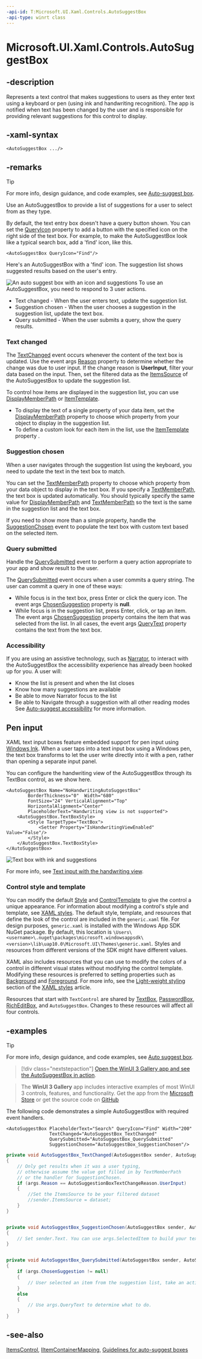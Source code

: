 ```yaml
---
-api-id: T:Microsoft.UI.Xaml.Controls.AutoSuggestBox
-api-type: winrt class
---
```


<!-- Class syntax.
public class AutoSuggestBox : Windows.UI.Xaml.Controls.ItemsControl, Windows.UI.Xaml.Controls.IAutoSuggestBox, Windows.UI.Xaml.Controls.IAutoSuggestBox2, Windows.UI.Xaml.Controls.IAutoSuggestBox3
-->

# Microsoft.UI.Xaml.Controls.AutoSuggestBox

## -description

Represents a text control that makes suggestions to users as they enter text using a keyboard or pen (using ink and handwriting recognition). The app is notified when text has been changed by the user and is responsible for providing relevant suggestions for this control to display.

## -xaml-syntax

```xaml
<AutoSuggestBox .../>
```

## -remarks

> [!TIP]
> For more info, design guidance, and code examples, see [Auto-suggest box](/windows/apps/design/controls/auto-suggest-box).

Use an AutoSuggestBox to provide a list of suggestions for a user to select from as they type.

By default, the text entry box doesn't have a query button shown. You can set the [QueryIcon](autosuggestbox_queryicon.md) property to add a button with the specified icon on the right side of the text box. For example, to make the AutoSuggestBox look like a typical search box, add a 'find' icon, like this.

```xaml
<AutoSuggestBox QueryIcon="Find"/>
```

Here's an AutoSuggestBox with a 'find' icon. The suggestion list shows suggested results based on the user's entry.

<img src="images/controls/AutoSuggestBox_Open.png" alt="An auto suggest box with an icon and suggestions" />
To use an AutoSuggestBox, you need to respond to 3 user actions.

+ Text changed - When the user enters text, update the suggestion list.
+ Suggestion chosen - When the user chooses a suggestion in the suggestion list, update the text box.
+ Query submitted - When the user submits a query, show the query results.

### Text changed

The [TextChanged](autosuggestbox_textchanged.md) event occurs whenever the content of the text box is updated. Use the event args [Reason](autosuggestboxtextchangedeventargs_reason.md) property to determine whether the change was due to user input. If the change reason is **UserInput**, filter your data based on the input. Then, set the filtered data as the [ItemsSource](itemscontrol_itemssource.md) of the AutoSuggestBox to update the suggestion list.

To control how items are displayed in the suggestion list, you can use [DisplayMemberPath](itemscontrol_displaymemberpath.md) or [ItemTemplate](itemscontrol_itemtemplate.md).

+ To display the text of a single property of your data item, set the [DisplayMemberPath](itemscontrol_displaymemberpath.md) property to choose which property from your object to display in the suggestion list.
+ To define a custom look for each item in the list, use the [ItemTemplate](itemscontrol_itemtemplate.md) property .

### Suggestion chosen

When a user navigates through the suggestion list using the keyboard, you need to update the text in the text box to match.

You can set the [TextMemberPath](autosuggestbox_textmemberpath.md) property to choose which property from your data object to display in the text box. If you specify a [TextMemberPath](autosuggestbox_textmemberpath.md), the text box is updated automatically. You should typically specify the same value for [DisplayMemberPath](itemscontrol_displaymemberpath.md) and [TextMemberPath](autosuggestbox_textmemberpath.md) so the text is the same in the suggestion list and the text box.

If you need to show more than a simple property, handle the [SuggestionChosen](autosuggestbox_suggestionchosen.md) event to populate the text box with custom text based on the selected item.

### Query submitted

Handle the [QuerySubmitted](autosuggestbox_querysubmitted.md) event to perform a query action appropriate to your app and show result to the user.

The [QuerySubmitted](autosuggestbox_querysubmitted.md) event occurs when a user commits a query string. The user can commit a query in one of these ways:
+ While focus is in the text box, press Enter or click the query icon. The event args [ChosenSuggestion](autosuggestboxquerysubmittedeventargs_chosensuggestion.md) property is **null**.
+ While focus is in the suggestion list, press Enter, click, or tap an item. The event args [ChosenSuggestion](autosuggestboxquerysubmittedeventargs_chosensuggestion.md) property contains the item that was selected from the list.
 In all cases, the event args [QueryText](autosuggestboxquerysubmittedeventargs_querytext.md) property contains the text from the text box.

### Accessibility

If you are using an assistive technology, such as [Narrator](https://support.microsoft.com/help/17173/windows-10-hear-text-read-aloud), to interact with the AutoSuggestBox the accessibility experience has already been hooked up for you. A user will:

+ Know the list is present and when the list closes
+ Know how many suggestions are available
+ Be able to move Narrator focus to the list
+ Be able to Navigate through a suggestion with all other reading modes
See [Auto-suggest accessibility](/windows/apps/design/accessibility/accessible-text-requirements#auto-suggest-accessibility) for more information.

## Pen input

XAML text input boxes feature embedded support for pen input using [Windows Ink](/windows/apps/design/input/pen-and-stylus-interactions). When a user taps into a text input box using a Windows pen, the text box transforms to let the user write directly into it with a pen, rather than opening a separate input panel.

You can configure the handwriting view of the AutoSuggestBox through its TextBox control, as we show here.

```xaml
<AutoSuggestBox Name="NoHandwritingAutoSuggestBox"
        BorderThickness="0"  Width="680"
        FontSize="24" VerticalAlignment="Top"
        HorizontalAlignment="Center"
        PlaceholderText="Handwriting view is not supported">
    <AutoSuggestBox.TextBoxStyle>
        <Style TargetType="TextBox">
            <Setter Property="IsHandwritingViewEnabled" Value="False"/>
        </Style>
    </AutoSuggestBox.TextBoxStyle>
</AutoSuggestBox>
```

<img src="images/controls/handwritingview-inksuggestion1.gif" alt="Text box with ink and suggestions" />

For more info, see [Text input with the handwriting view](/windows/apps/design/controls/text-handwriting-view).

### Control style and template

You can modify the default [Style](../microsoft.ui.xaml/style.md) and [ControlTemplate](controltemplate.md) to give the control a unique appearance. For information about modifying a control's style and template, see [XAML styles](/windows/apps/design/style/xaml-styles). The default style, template, and resources that define the look of the control are included in the `generic.xaml` file. For design purposes, `generic.xaml` is installed with the Windows App SDK NuGet package. By default, this location is `\Users\<username>\.nuget\packages\microsoft.windowsappsdk\<version>\lib\uap10.0\Microsoft.UI\Themes\generic.xaml`. Styles and resources from different versions of the SDK might have different values.

XAML also includes resources that you can use to modify the colors of a control in different visual states without modifying the control template. Modifying these resources is preferred to setting properties such as [Background](control_background.md) and [Foreground](control_foreground.md). For more info, see the [Light-weight styling](/windows/apps/design/style/xaml-styles#lightweight-styling) section of the [XAML styles](/windows/apps/design/style/xaml-styles) article.

Resources that start with `TextControl` are shared by [TextBox](textbox.md), [PasswordBox](passwordbox.md), [RichEditBox](richeditbox.md), and `AutoSuggestBox`. Changes to these resources will affect all four controls.

## -examples

> [!TIP]
> For more info, design guidance, and code examples, see [Auto suggest box](/windows/apps/design/controls/auto-suggest-box).

> [!div class="nextstepaction"]
> [Open the WinUI 3 Gallery app and see the AutoSuggestBox in action](winui3gallery:/item/AutoSuggestBox).

> The **WinUI 3 Gallery** app includes interactive examples of most WinUI 3 controls, features, and functionality. Get the app from the [Microsoft Store](https://www.microsoft.com/store/productId/9P3JFPWWDZRC) or get the source code on [GitHub](https://github.com/microsoft/WinUI-Gallery)

The following code demonstrates a simple AutoSuggestBox with required event handlers.

```xaml
<AutoSuggestBox PlaceholderText="Search" QueryIcon="Find" Width="200"
                TextChanged="AutoSuggestBox_TextChanged"
                QuerySubmitted="AutoSuggestBox_QuerySubmitted"
                SuggestionChosen="AutoSuggestBox_SuggestionChosen"/>
```

```csharp
private void AutoSuggestBox_TextChanged(AutoSuggestBox sender, AutoSuggestBoxTextChangedEventArgs args)
{
    // Only get results when it was a user typing, 
    // otherwise assume the value got filled in by TextMemberPath 
    // or the handler for SuggestionChosen.
    if (args.Reason == AutoSuggestionBoxTextChangeReason.UserInput)
    {
        //Set the ItemsSource to be your filtered dataset
        //sender.ItemsSource = dataset;
    }
}


private void AutoSuggestBox_SuggestionChosen(AutoSuggestBox sender, AutoSuggestBoxSuggestionChosenEventArgs args)
{
    // Set sender.Text. You can use args.SelectedItem to build your text string.
}


private void AutoSuggestBox_QuerySubmitted(AutoSuggestBox sender, AutoSuggestBoxQuerySubmittedEventArgs args)
{
    if (args.ChosenSuggestion != null)
    {
        // User selected an item from the suggestion list, take an action on it here.
    }
    else
    {
        // Use args.QueryText to determine what to do.
    }
}
```

## -see-also

[ItemsControl](itemscontrol.md), [IItemContainerMapping](iitemcontainermapping.md), [Guidelines for auto-suggest boxes](/windows/apps/design/controls/auto-suggest-box)
